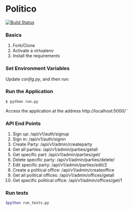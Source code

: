 # Politico

[![Build Status](https://travis-ci.org/realpython/flask-jwt-auth.svg?branch=develop)](https://travis-ci.org/realpython/flask-jwt-auth)

### Basics

1. Fork/Clone
1. Activate a virtualenv
1. Install the requirements

### Set Environment Variables

Update *config.py*, and then run:
### Run the Application

```sh
$ python run.py
```


Access the application at the address http://localhost:5000/``

### API End Points
1. Sign up: /api/v1/auth/signup
1. Sign in: /api/v1/auth/signin
1. Create Party: /api/v1/admin/createparty
1. Get all parties: /api/v1/admin/parties/getall
1. Get specific part: /api/v1/admin/parties/get/<id of type int>
1. Delete specific party: /api/v1/admin/parties/delete/<id of type int>
1. Edit specific party: /api/v1/admin/parties/edit/2
1. Create a political office: /api/v1/admin/createoffice
1. Get all political offices: /api/v1/admin/offices/getall
1. Get specific political office: /api/v1/admin/offices/get/1

### Run tests
```sh
$python run_tests.py
```
